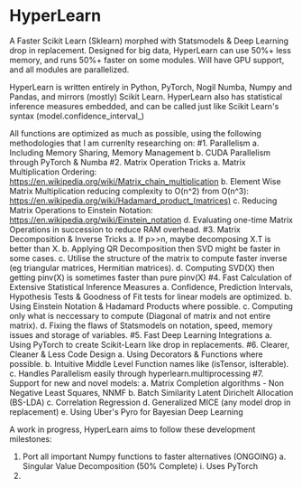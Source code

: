 # HyperLearn

A Faster Scikit Learn (Sklearn) morphed with Statsmodels & Deep Learning drop in replacement. Designed for big data, HyperLearn can use 50%+ less memory, and runs 50%+ faster on some modules. Will have GPU support, and all modules are parallelized.

HyperLearn is written entirely in Python, PyTorch, Nogil Numba, Numpy and Pandas, and mirrors (mostly) Scikit Learn.
HyperLearn also has statistical inference measures embedded, and can be called just like Scikit Learn's syntax (model.confidence_interval_)

All functions are optimized as much as possible, using the following methodologies that I am currenlty researching on:
#1. Parallelism
  a. Including Memory Sharing, Memory Management
  b. CUDA Parallelism through PyTorch & Numba
#2. Matrix Operation Tricks
  a. Matrix Multiplication Ordering: https://en.wikipedia.org/wiki/Matrix_chain_multiplication
  b. Element Wise Matrix Multiplication reducing complexity to O(n^2) from O(n^3): https://en.wikipedia.org/wiki/Hadamard_product_(matrices)
  c. Reducing Matrix Operations to Einstein Notation: https://en.wikipedia.org/wiki/Einstein_notation
  d. Evaluating one-time Matrix Operations in succession to reduce RAM overhead.
#3. Matrix Decomposition & Inverse Tricks
  a. If p>>n, maybe decomposing X.T is better than X.
  b. Applying QR Decomposition then SVD might be faster in some cases.
  c. Utilise the structure of the matrix to compute faster inverse (eg triangular matrices, Hermitian matrices).
  d. Computing SVD(X) then getting pinv(X) is sometimes faster than pure pinv(X)
#4. Fast Calculation of Extensive Statistical Inference Measures
  a. Confidence, Prediction Intervals, Hypothesis Tests & Goodness of Fit tests for linear models are optimized.
  b. Using Einstein Notation & Hadamard Products where possible.
  c. Computing only what is neccessary to compute (Diagonal of matrix and not entire matrix).
  d. Fixing the flaws of Statsmodels on notation, speed, memory issues and storage of variables.
#5. Fast Deep Learning Integrations
  a. Using PyTorch to create Scikit-Learn like drop in replacements.
#6. Clearer, Cleaner & Less Code Design
  a. Using Decorators & Functions where possible.
  b. Intuitive Middle Level Function names like (isTensor, isIterable).
  c. Handles Parallelism easily through hyperlearn.multiprocessing
#7. Support for new and novel models:
  a. Matrix Completion algorithms - Non Negative Least Squares, NNMF
  b. Batch Similarity Latent Dirichelt Allocation (BS-LDA)
  c. Correlation Regression
  d. Generalized MICE (any model drop in replacement)
  e. Using Uber's Pyro for Bayesian Deep Learning

A work in progress, HyperLearn aims to follow these development milestones:

1. Port all important Numpy functions to faster alternatives (ONGOING)
  a. Singular Value Decomposition (50% Complete)
    i. Uses PyTorch
2. 

